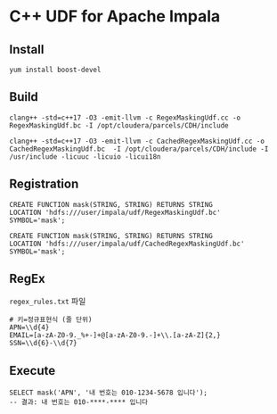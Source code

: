 # C++ UDF for Apache Impala

## Install

```
yum install boost-devel
```

## Build

```
clang++ -std=c++17 -O3 -emit-llvm -c RegexMaskingUdf.cc -o RegexMaskingUdf.bc -I /opt/cloudera/parcels/CDH/include

clang++ -std=c++17 -O3 -emit-llvm -c CachedRegexMaskingUdf.cc -o CachedRegexMaskingUdf.bc  -I /opt/cloudera/parcels/CDH/include -I /usr/include -licuuc -licuio -licui18n

```

## Registration

```
CREATE FUNCTION mask(STRING, STRING) RETURNS STRING
LOCATION 'hdfs:///user/impala/udf/RegexMaskingUdf.bc'
SYMBOL='mask';

CREATE FUNCTION mask(STRING, STRING) RETURNS STRING
LOCATION 'hdfs:///user/impala/udf/CachedRegexMaskingUdf.bc'
SYMBOL='mask';
```

## RegEx

`regex_rules.txt` 파일

```
# 키=정규표현식 (줄 단위)
APN=\\d{4}
EMAIL=[a-zA-Z0-9._%+-]+@[a-zA-Z0-9.-]+\\.[a-zA-Z]{2,}
SSN=\\d{6}-\\d{7}
```

## Execute

```
SELECT mask('APN', '내 번호는 010-1234-5678 입니다');
-- 결과: 내 번호는 010-****-**** 입니다
```


